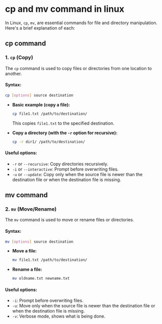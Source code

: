 #  cp and mv command in linux
In Linux, `cp`, `mv`, are essential commands for file and directory manipulation. Here's a brief explanation of each:

##  cp command 
### 1. `cp` (Copy)
The `cp` command is used to copy files or directories from one location to another.

#### Syntax:
```bash
cp [options] source destination
```

- **Basic example (copy a file):**
  ```bash
  cp file1.txt /path/to/destination/
  ```
  This copies `file1.txt` to the specified destination.

- **Copy a directory (with the `-r` option for recursive):**
  ```bash
  cp -r dir1/ /path/to/destination/
  ```

#### Useful options:
- `-r` or `--recursive`: Copy directories recursively.
- `-i` or `--interactive`: Prompt before overwriting files.
- `-u` or `--update`: Copy only when the source file is newer than the destination file or when the destination file is missing.

##  mv command 
### 2. `mv` (Move/Rename)
The `mv` command is used to move or rename files or directories.

#### Syntax:
```bash
mv [options] source destination
```

- **Move a file:**
  ```bash
  mv file1.txt /path/to/destination/
  ```

- **Rename a file:**
  ```bash
  mv oldname.txt newname.txt
  ```

#### Useful options:
- `-i`: Prompt before overwriting files.
- `-u`: Move only when the source file is newer than the destination file or when the destination file is missing.
- `-v`: Verbose mode, shows what is being done.
